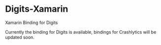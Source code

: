 # Digits-Xamarin
Xamarin Binding for Digits

Currently the binding for Digits is available, bindings for Crashlytics will be updated soon.
